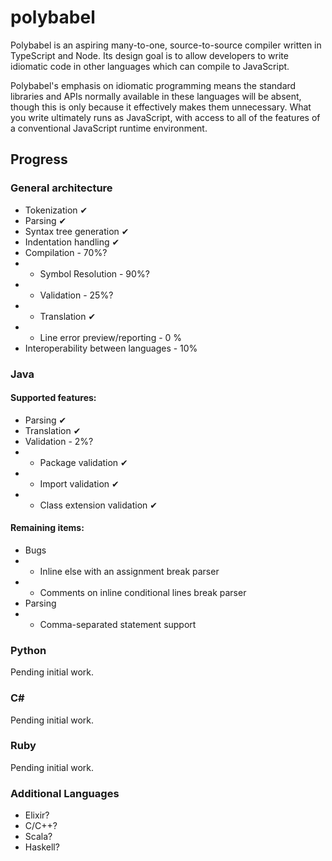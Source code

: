 # polybabel

Polybabel is an aspiring many-to-one, source-to-source compiler written in TypeScript and Node. Its design goal is to allow developers to write idiomatic code in other languages which can compile to JavaScript.

Polybabel's emphasis on idiomatic programming means the standard libraries and APIs normally available in these languages will be absent, though this is only because it effectively makes them unnecessary. What you write ultimately runs as JavaScript, with access to all of the features of a conventional JavaScript runtime environment.

## Progress

### General architecture

* Tokenization ✔
* Parsing ✔
* Syntax tree generation ✔
* Indentation handling ✔
* Compilation - 70%?
* * Symbol Resolution - 90%?
* * Validation - 25%?
* * Translation ✔
* * Line error preview/reporting - 0 %
* Interoperability between languages - 10%

### Java
#### Supported features:
* Parsing ✔
* Translation ✔
* Validation - 2%?
* * Package validation ✔
* * Import validation ✔
* * Class extension validation ✔
#### Remaining items:
* Bugs
* * Inline else with an assignment break parser
* * Comments on inline conditional lines break parser
* Parsing
* * Comma-separated statement support

### Python
Pending initial work.

### C#
Pending initial work.

### Ruby
Pending initial work.

### Additional Languages
* Elixir?
* C/C++?
* Scala?
* Haskell?